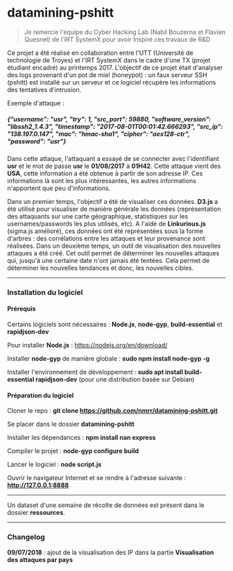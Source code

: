 # datamining-pshitt

> Je remercie l'équipe du Cyber Hacking Lab (Nabil Bouzerna et Flavien Quesnel) de l'IRT SystemX pour avoir Inspiré ces travaux de R&D

Ce projet a été réalisé en collaboration entre l'UTT (Université de technologie de Troyes) et l'IRT SystemX dans le cadre d'une TX (projet étudiant encadré) au printemps 2017. L'objectif de ce projet était d'analyser des logs provenant d'un pot de miel (honeypot) : un faux serveur SSH (pshitt) est installé sur un serveur et ce logiciel récupère les informations des tentatives d'intrusion.

Exemple d'attaque :

#####  {"username": "usr", "try": 1, "src_port": 59880, "software_version": "libssh2_1.4.3", "timestamp": "2017-08-01T00:01:42.666293", "src_ip": "138.197.0.147", "mac": "hmac-sha1", "cipher": "aes128-ctr", "password": "usr"}

Dans cette attaque, l'attaquant a essayé de se connecter avec l'identifiant **usr** et le mot de passe **usr** le **01/08/2017** à **01H42**. Cette attaque vient des **USA**, cette information a été obtenue à partir de son adresse IP. Ces informations là sont les plus intéressantes, les autres informations n'apportent que peu d'informations.

Dans un premier temps, l'objectif a été de visualiser ces données. **D3.js** a été utilisé pour visualiser de manière générale les données (représentation des attaquants sur une carte géographique, statistiques sur les usernames/passwords les plus utilisés, etc). A l'aide de **Linkurious.js** (sigma.js amélioré), ces données ont été représentées sous la forme d'arbres : des corrélations entre les attaques et leur provenance sont réalisées.
Dans un deuxième temps, un outil de visualisation des nouvelles attaques a été créé. Cet outil permet de déterminer les nouvelles attaques qui, jusqu'à une certaine date n'ont jamais été tentées. Cela permet de déterminer les nouvelles tendances et donc, les nouvelles cibles.

-----------------------------------

### Installation du logiciel

#### Prérequis 

Certains logiciels sont nécessaires :  **Node.js**, **node-gyp**, **build-essential** et **rapidjson-dev**

Pour installer **Node.js** : https://nodejs.org/en/download/

Installer **node-gyp**  de manière globale : **sudo npm install node-gyp -g**

Installer l'environnement de développement : **sudo apt install build-essential rapidjson-dev** (pour une distribution basée sur Debian)

#### Préparation du logiciel

Cloner le repo : **git clone https://github.com/nmrr/datamining-pshitt.git**

Se placer dans le dossier **datamining-pshitt**

Installer les dépendances : **npm install nan express**

Compiler le projet : **node-gyp configure build**

Lancer le logiciel : **node script.js**

Ouvrir le navigateur Internet et se rendre à l'adresse suivante : **http://127.0.0.1:8888**

-----------------------------------

Un dataset d'une semaine de récolte de données est présent dans le dossier **ressources**.

-----------------------------------

### Changelog

**09/07/2018** : ajout de la visualisation des IP dans la partie **Visualisation des attaques par pays**
